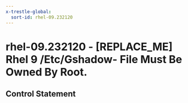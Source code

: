 ```yaml
---
x-trestle-global:
  sort-id: rhel-09.232120
---
```


# rhel-09.232120 - \[REPLACE_ME\] Rhel 9 /Etc/Gshadow- File Must Be Owned By Root.

## Control Statement
